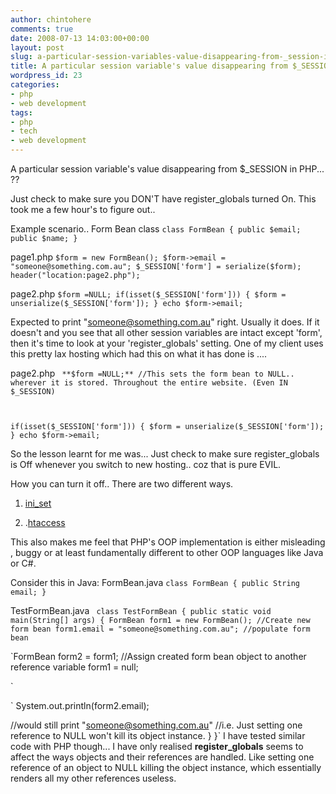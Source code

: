 ```yaml
---
author: chintohere
comments: true
date: 2008-07-13 14:03:00+00:00
layout: post
slug: a-particular-session-variables-value-disappearing-from-_session-in-php
title: A particular session variable's value disappearing from $_SESSION in PHP
wordpress_id: 23
categories:
- php
- web development
tags:
- php
- tech
- web development
---
```


A particular session variable's value disappearing from $_SESSION in PHP... ??

Just check to make sure you DON'T have register_globals turned On. This took me a few hour's to figure out..

Example scenario..
Form Bean class
`
class FormBean
{
public $email;
public $name;
}
`

page1.php
`
$form = new FormBean();
$form->email = "someone@something.com.au";
$_SESSION['form'] = serialize($form);
header("location:page2.php");
`

page2.php
`
$form =NULL;
if(isset($_SESSION['form']))
{
$form = unserialize($_SESSION['form']);
}
echo $form->email;
`

Expected to print "someone@something.com.au" right. Usually it does. If it doesn't and you see that all other session variables are intact except 'form', then it's time to look at your 'register_globals' setting. One of my client uses this pretty lax hosting which had this on what it has done is ....

page2.php
`
**$form =NULL;** //This sets the form bean to NULL.. wherever it is stored. Throughout the entire website. (Even IN $_SESSION)`

` `

`if(isset($_SESSION['form']))
{
$form = unserialize($_SESSION['form']);
}
echo $form->email;
`

So the lesson learnt for me was... Just check to make sure register_globals is Off whenever you switch to new hosting.. coz that is pure EVIL.

How you can turn it off.. There are two different ways.



	
  1. [ini_set](http://www.php.net/ini_set)


	
  2. .[htaccess](http://www.askapache.com/php/custom-phpini-tips-and-tricks.html)


This also makes me feel that PHP's OOP implementation is either misleading , buggy or at least fundamentally different to other OOP languages like Java or C#.

Consider this in Java:
FormBean.java
`
class FormBean
{
public String email;
}
`

TestFormBean.java
`
class TestFormBean
{
public static void main(String[] args)
{
FormBean form1 = new FormBean(); //Create new form bean
form1.email = "someone@something.com.au"; //populate form bean`

`FormBean form2 = form1; //Assign created form bean object to another reference variable
form1 = null;

`

` System.out.println(form2.email);

//would still print "someone@something.com.au"
//i.e. Just setting one reference to NULL won't kill its object instance.
}
}`
I have tested similar code with PHP though... I have only realised **register_globals** seems to affect the ways objects and their references are handled. Like setting one reference of an object to NULL killing the object instance, which essentially renders all my other references useless.
